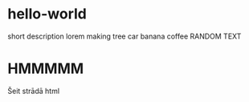 # hello-world
short description
lorem
making 
tree
car
banana
coffee
RANDOM TEXT <h1>HMMMMM</h1>
<p>Šeit strādā html</p>
